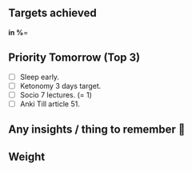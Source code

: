
## Targets achieved
**in %**= 

## Priority Tomorrow (Top 3) 
- [ ] Sleep early.
- [ ] Ketonomy 3 days target.
- [ ] Socio 7 lectures. (= 1)
- [ ] Anki Till article 51.
## Any insights / thing to remember 📝


## Weight 

